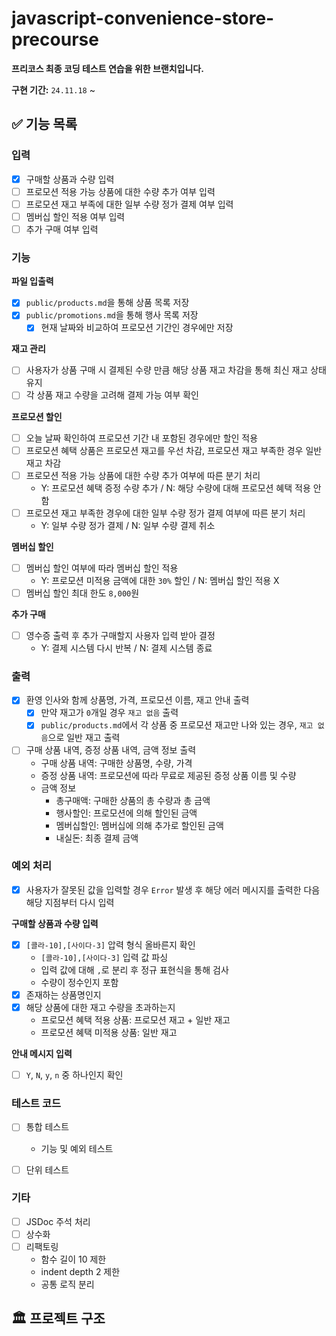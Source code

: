 # javascript-convenience-store-precourse

**프리코스 최종 코딩 테스트 연습을 위한 브랜치입니다.**

**구현 기간:** `24.11.18` ~ 

## ✅ 기능 목록

### 입력

  - [x] 구매할 상품과 수량 입력
  - [ ] 프로모션 적용 가능 상품에 대한 수량 추가 여부 입력
  - [ ] 프로모션 재고 부족에 대한 일부 수량 정가 결제 여부 입력
  - [ ] 멤버십 할인 적용 여부 입력
  - [ ] 추가 구매 여부 입력

### 기능

  **파일 입출력**
  - [x] `public/products.md`을 통해 상품 목록 저장
  - [x] `public/promotions.md`을 통해 행사 목록 저장
    - [x] 현재 날짜와 비교하여 프로모션 기간인 경우에만 저장

  **재고 관리**
  - [ ] 사용자가 상품 구매 시 결제된 수량 만큼 해당 상품 재고 차감을 통해 최신 재고 상태 유지
  - [ ] 각 상품 재고 수량을 고려해 결제 가능 여부 확인

  **프로모션 할인**
  - [ ] 오늘 날짜 확인하여 프로모션 기간 내 포함된 경우에만 할인 적용
  - [ ] 프로모션 혜택 상품은 프로모션 재고를 우선 차감, 프로모션 재고 부족한 경우 일반 재고 차감
  - [ ] 프로모션 적용 가능 상품에 대한 수량 추가 여부에 따른 분기 처리
    - Y: 프로모션 혜택 증정 수량 추가 / N: 해당 수량에 대해 프로모션 혜택 적용 안함
  - [ ] 프로모션 재고 부족한 경우에 대한 일부 수량 정가 결제 여부에 따른 분기 처리
    - Y: 일부 수량 정가 결제 / N: 일부 수량 결제 취소

  **멤버십 할인**
  - [ ] 멤버십 할인 여부에 따라 멤버십 할인 적용
    - Y: 프로모션 미적용 금액에 대한 `30%` 할인 / N: 멤버십 할인 적용 X
  - [ ] 멤버십 할인 최대 한도 `8,000`원

  **추가 구매**
  - [ ] 영수증 출력 후 추가 구매할지 사용자 입력 받아 결정
    - Y: 결제 시스템 다시 반복 / N: 결제 시스템 종료

### 출력

  - [x] 환영 인사와 함께 상품명, 가격, 프로모션 이름, 재고 안내 출력
    - [x] 만약 재고가 `0`개일 경우 `재고 없음` 출력
    - [x] `public/products.md`에서 각 상품 중 프로모션 재고만 나와 있는 경우, `재고 없음`으로 일반 재고 출력
  - [ ] 구매 상품 내역, 증정 상품 내역, 금액 정보 출력
    - 구매 상품 내역: 구매한 상품명, 수량, 가격
    - 증정 상품 내역: 프로모션에 따라 무료로 제공된 증정 상품 이름 및 수량
    - 금액 정보
      - 총구매액: 구매한 상품의 총 수량과 총 금액
      - 행사할인: 프로모션에 의해 할인된 금액
      - 멤버십할인: 멤버십에 의해 추가로 할인된 금액
      - 내실돈: 최종 결제 금액

### 예외 처리

  - [x] 사용자가 잘못된 값을 입력할 경우 `Error` 발생 후 해당 에러 메시지를 출력한 다음 해당 지점부터 다시 입력

  **구매할 상품과 수량 입력**
  - [x] `[콜라-10],[사이다-3]` 압력 형식 올바른지 확인
    - `[콜라-10],[사이다-3]` 입력 값 파싱
    - 입력 값에 대해 `,`로 분리 후 정규 표현식을 통해 검사
    - 수량이 정수인지 포함
  - [x] 존재하는 상품명인지
  - [x] 해당 상품에 대한 재고 수량을 초과하는지
    - 프로모션 혜택 적용 상품: 프로모션 재고 + 일반 재고
    - 프로모션 혜택 미적용 상품: 일반 재고

  **안내 메시지 입력**
  - [ ] `Y`, `N`, `y`, `n` 중 하나인지 확인

### 테스트 코드

  - [ ] 통합 테스트
    - 기능 및 예외 테스트

  - [ ] 단위 테스트

### 기타

  - [ ] JSDoc 주석 처리
  - [ ] 상수화
  - [ ] 리팩토링
    - 함수 길이 10 제한
    - indent depth 2 제한
    - 공통 로직 분리

## 🏛️ 프로젝트 구조
```
```
